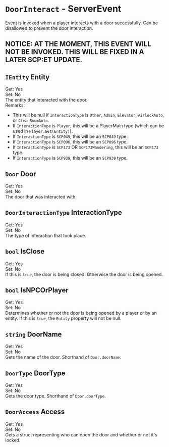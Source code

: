 # `DoorInteract` - ServerEvent
Event is invoked when a player interacts with a door successfully. Can be disallowed to prevent the door interaction.

## NOTICE: AT THE MOMENT, THIS EVENT WILL NOT BE INVOKED. THIS WILL BE FIXED IN A LATER SCP:ET UPDATE.

## `IEntity` Entity
Get: Yes  
Set: No  
The entity that interacted with the door.  
Remarks:  
* This will be null if `InteractionType` is `Other`, `Admin`, `Elevator`, `AirlockAuto`, or `CleanRoomAuto`.
* If `InteractionType` is `Player`, this will be a PlayerMain type (which can be used in `Player.Get(Entity)`).
* If `InteractionType` is `SCP049`, this will be an `SCP049` type.
* If `InteractionType` is `SCP096`, this will be an `SCP096` type.
* If `InteractionType` is `SCP173` OR `SCP173Wandering`, this will be an `SCP173` type.
* If `InteractionType` is `SCP939`, this will be an `SCP939` type.

## `Door` Door
Get: Yes  
Set: No  
The door that was interacted with.  

## `DoorInteractionType` InteractionType
Get: Yes  
Set: No  
The type of interaction that took place.  

## `bool` IsClose
Get: Yes  
Set: No  
If this is `true`, the door is being closed.  Otherwise the door is being opened.

## `bool` IsNPCOrPlayer
Get: Yes  
Set: No  
Determines whether or not the door is being opened by a player or by an entity. If this is `true`, the `Entity` property will not be null.

## `string` DoorName
Get: Yes  
Set: No  
Gets the name of the door. Shorthand of `Door.doorName`.

## `DoorType` DoorType
Get: Yes  
Set: No  
Gets the door type. Shorthand of `Door.doorType`.  

## `DoorAccess` Access
Get: Yes  
Set: No  
Gets a struct representing who can open the door and whether or not it's locked.